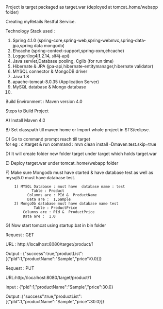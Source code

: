 Project is target packaged as target.war (deployed at tomcat_home/webapp folder)

Creating myRetails Restful Service.

Technology Stack used :

1.	Spring 4.1.0 (spring-core,spring-web,spring-webmvc,spring-data-jpa,spring data mongodb)
2.	Ehcache (spring-context-support,spring-oxm,ehcache)
3.	Logger(log4j1.2.14, slf4j-api)
4.	Java servlet,Database pooling, Cglib (for run time)
5.	Hibernate & JPA (jpa-api,hibernate-entitymanager,hibernate validator)
6.	MYSQL connector &  MongoDB driver
7.	Java 1.8
8.	apache-tomcat-8.0.35 (Application Server)
9.	MySQL database & Mongo database
10.	
Build Environment :  Maven version 4.0 

Steps to Build Project

A) Install Maven 4.0 

B) Set classpath till maven home or Import whole project in STS/eclipse. 

C) Go to command prompt reach till target  
       for eg : c:/target & 
     run command :
        mvn clean install  -Dmaven.test.skip=true
        
D) It will create folder new folder target under target which holds target.war

E) Deploy target.war under tomcat_home/webapp folder

F) Make sure Mongodb must have started & have database test as well as mysql5.0 must have database test.

        1) MYSQL Database : must have  database name : test
        		Table : Product
              Columns are : PId &  ProductName 
              Data are :  1,Sample
        2) MongoDb database must have database name test
  		         Table : ProductPrice
            Columns are : PId &  ProductPrice 
            Data are :  1,0

G) Now start tomcat using startup.bat in bin folder

Request :   GET

URL : http://localhost:8080/target/product/1 

Output : {"success":true,"productList":[{"pId":1,"productName":"Sample","price":0.0}]}

Request : PUT

URL:http://localhost:8080/target/product/1 

Input : {"pId":1,"productName":"Sample","price":30.0}

Output :{"success":true,"productList":[{"pId":1,"productName":"Sample","price":30.0}]}



